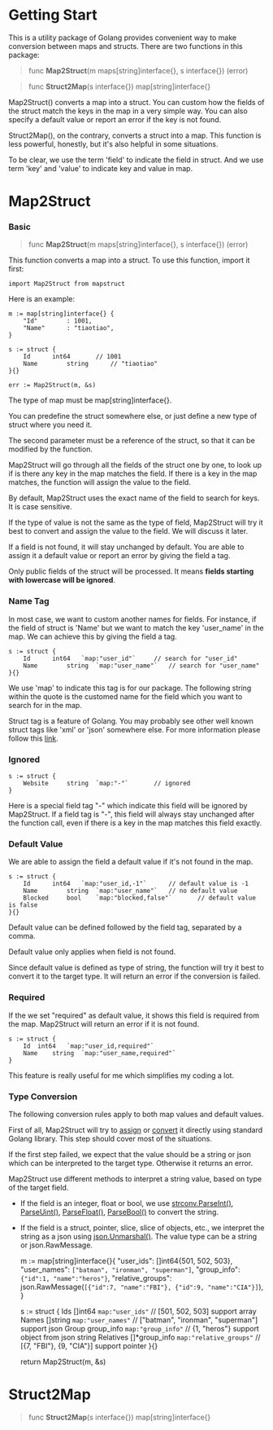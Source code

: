 # Getting Start

This is a utility package of Golang provides convenient way to make conversion between maps and structs. There are two functions in this package:

> func **Map2Struct**(m maps[string]interface{}, s interface{}) (error)

> func **Struct2Map**(s interface{}) map[string]interface{}

Map2Struct() converts a map into a struct. You can custom how the fields of the struct match the keys in the map in a very simple way. You can also specify a default value or report an error if the key is not found. 

Struct2Map(), on the contrary, converts a struct into a map. This function is less powerful, honestly, but it's also helpful in some situations. 

To be clear, we use the term 'field' to indicate the field in struct. And we use term 'key' and 'value' to indicate key and value in map.

# Map2Struct

### Basic

> func **Map2Struct**(m maps[string]interface{}, s interface{}) (error)

This function converts a map into a struct. To use this function, import it first:

	import Map2Struct from mapstruct

Here is an example:

	m := map[string]interface{} {
		"Id"		: 1001,
		"Name"		: "tiaotiao",
	}
	
	s := struct {
		Id		int64		// 1001
		Name		string		// "tiaotiao"
	}{}
	
	err := Map2Struct(m, &s)

The type of map must be map[string]interface{}.

You can predefine the struct somewhere else, or just define a new type of struct where you need it. 

The second parameter must be a reference of the struct, so that it can be modified by the function.

Map2Struct will go through all the fields of the struct one by one, to look up if is there any key in the map matches the field. If there is a key in the map matches, the function will assign the value to the field.

By default, Map2Struct uses the exact name of the field to search for keys. It is case sensitive.

If the type of value is not the same as the type of field, Map2Struct will try it best to convert and assign the value to the field. We will discuss it later.

If a field is not found, it will stay unchanged by default. You are able to assign it a default value or report an error by giving the field a tag.

Only public fields of the struct will be processed. It means **fields starting with lowercase will be ignored**.

### Name Tag

In most case, we want to custom another names for fields. For instance, if the field of struct is 'Name' but we want to match the key 'user_name' in the map. We can achieve this by giving the field a tag.

	s := struct {
		Id		int64	`map:"user_id"`		// search for "user_id"
		Name		string	`map:"user_name"`	// search for "user_name"
	}{}

We use 'map' to indicate this tag is for our package. The following string within the quote is the customed name for the field which you want to search for in the map.

Struct tag is a feature of Golang. You may probably see other well known struct tags like 'xml' or 'json' somewhere else. For more information please follow this [link](https://github.com/golang/go/wiki/Well-known-struct-tags).

### Ignored

	s := struct {
		Website		string	`map:"-"`		// ignored
	}

Here is a special field tag "-" which indicate this field will be ignored by Map2Struct. If a field tag is "-", this field will always stay unchanged after the function call, even if there is a key in the map matches this field exactly.

### Default Value

We are able to assign the field a default value if it's not found in the map. 

	s := struct {
		Id		int64	`map:"user_id,-1"`		// default value is -1
		Name		string	`map:"user_name"`	// no default value
		Blocked		bool	`map:"blocked,false"`		// default value is false
	}{}

Default value can be defined followed by the field tag, separated by a comma.

Default value only applies when field is not found.

Since default value is defined as type of string, the function will try it best to convert it to the target type. It will return an error if the conversion is failed.

### Required

If the we set "required" as default value, it shows this field is required from the map. Map2Struct will return an error if it is not found.

	s := struct {
		Id	int64	`map:"user_id,required"`
		Name	string	`map:"user_name,required"`
	}

This feature is really useful for me which simplifies my coding a lot.

### Type Conversion

The following conversion rules apply to both map values and default values.

First of all, Map2Struct will try to [assign](https://golang.org/ref/spec#Assignability) or [convert](https://golang.org/ref/spec#Conversions) it directly using standard Golang library. This step should cover most of the situations.

If the first step failed, we expect that the value should be a string or json which can be interpreted to the target type. Otherwise it returns an error.

Map2Struct use different methods to interpret a string value, based on type of the target field.

  - If the field is an integer, float or bool, we use [strconv.ParseInt()](https://golang.org/pkg/strconv/#ParseInt), [ParseUint()](https://golang.org/pkg/strconv/#ParseUint), [ParseFloat()](https://golang.org/pkg/strconv/#ParseFloat), [ParseBool()](https://golang.org/pkg/strconv/#ParseBool) to convert the string.
  - If the field is a struct, pointer, slice, slice of objects, etc., we interpret the string as a json using [json.Unmarshal()](https://golang.org/pkg/encoding/json/#Marshal). The value type can be a string or json.RawMessage.

	m := map[string]interface{}{
		"user_ids":		[]int64{501, 502, 503},
		"user_names":		`["batman", "ironman", "superman"]`,
		"group_info":		`{"id":1, "name":"heros"}`,
		"relative_groups":	json.RawMessage(`[{"id":7, "name":"FBI"}, {"id":9, "name":"CIA"}]`),
	}
	
	s := struct {
		Ids	[]int64	`map:"user_ids"`	// [501, 502, 503]			support array
		Names	[]string	`map:"user_names"`	// ["batman", "ironman", "superman"]	support json
		Group	group_info	`map:"group_info"`	// {1, "heros"}		support object from json string
		Relatives	[]*group_info	`map:"relative_groups"`	// [{7, "FBI"}, {9, "CIA"}]		support pointer
	}{}
	
	return Map2Struct(m, &s)

# Struct2Map

> func **Struct2Map**(s interface{}) map[string]interface{}


